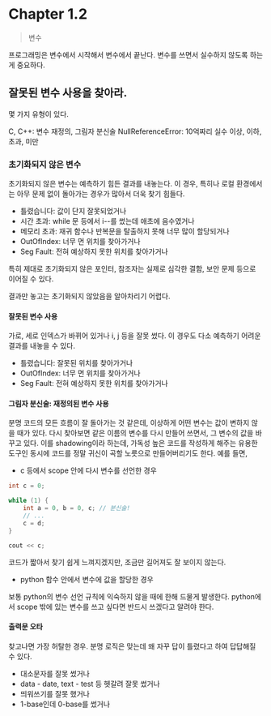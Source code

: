 # Chapter 1.2

> 변수

프로그래밍은 변수에서 시작해서 변수에서 끝난다. 변수를 쓰면서 실수하지 않도록 하는 게 중요하다.

## 잘못된 변수 사용을 찾아라.

몇 가지 유형이 있다.

C, C++: 변수 재정의, 그림자 분신술
NullReferenceError: 10억짜리 실수
이상, 이하, 초과, 미만

### 초기화되지 않은 변수

초기화되지 않은 변수는 예측하기 힘든 결과를 내놓는다. 이 경우, 특히나 로컬 환경에서는 아무 문제 없이 돌아가는 경우가 많아서 더욱 찾기 힘들다.

- 틀렸습니다: 값이 단지 잘못되었거나
- 시간 초과:  while 문 등에서 i--를 썼는데 애초에 음수였거나
- 메모리 초과: 재귀 함수나 반복문을 탈출하지 못해 너무 많이 할당되거나
- OutOfIndex: 너무 먼 위치를 찾아가거나
- Seg Fault: 전혀 예상하지 못한 위치를 찾아가거나

특히 제대로 초기화되지 않은 포인터, 참조자는 실제로 심각한 결함, 보안 문제 등으로 이어질 수 있다. 

결과만 놓고는 초기화되지 않았음을 알아차리기 어렵다.

#### 잘못된 변수 사용

가로, 세로 인덱스가 바뀌어 있거나 i, j 등을 잘못 썼다. 이 경우도 다소 예측하기 어려운 결과를 내놓을 수 있다.

- 틀렸습니다: 잘못된 위치를 찾아가거나
- OutOfIndex: 너무 먼 위치를 찾아가거나
- Seg Fault: 전혀 예상하지 못한 위치를 찾아가거나

#### 그림자 분신술: 재정의된 변수 사용

분명 코드의 모든 흐름이 잘 돌아가는 것 같은데, 이상하게 어떤 변수는 값이 변하지 않을 때가 있다. 다시 찾아보면 같은 이름의 변수를 다시 만들어 쓰면서, 그 변수의 값을 바꾸고 있다. 이를 shadowing이라 하는데, 가독성 높은 코드를 작성하게 해주는 유용한 도구인 동시에 코드를 정말 귀신이 곡할 노릇으로 만들어버리기도 한다. 예를 들면,

- c 등에서 scope 안에 다시 변수를 선언한 경우

```cpp
int c = 0;

while (1) {
    int a = 0, b = 0, c; // 분신술!
    // ...
    c = d;
}

cout << c;
```

코드가 짧아서 찾기 쉽게 느껴지겠지만, 조금만 길어져도 잘 보이지 않는다.

- python 함수 안에서 변수에 값을 할당한 경우

보통 python의 변수 선언 규칙에 익숙하지 않을 때에 한해 드물게 발생한다. python에서 scope 밖에 있는 변수를 쓰고 싶다면 반드시 쓰겠다고 알려야 한다.

#### 출력문 오타

찾고나면 가장 허탈한 경우. 분명 로직은 맞는데 왜 자꾸 답이 틀렸다고 하여 답답해질 수 있다.

- 대소문자를 잘못 썼거나
- data - date, text - test 등 헷갈려 잘못 썼거나
- 띄워쓰기를 잘못 했거나
- 1-base인데 0-base를 썼거나

